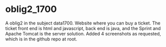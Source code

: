# oblig2_1700

A oblig2 in the subject data1700. Website where you can buy a ticket. The ticket front end is html and javascript, back end is java, and the Sprint and Apache Tomcat is the server solution.
Added 4 screenshots as requested, which is in the github repo at root.
